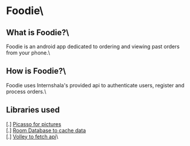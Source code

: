 # Foodie\

## What is Foodie?\
Foodie is an android app dedicated to ordering and viewing past orders from your phone.\

## How is Foodie?\
Foodie uses Internshala's provided api to authenticate users, register and process orders.\

## Libraries used
[.] [Picasso for pictures](https://github.com/square/picasso)\
[.] [Room Database to cache data](https://developer.android.com/reference/android/arch/persistence/room/RoomDatabase)\
[.] [Volley to fetch api](https://github.com/google/volley)\


